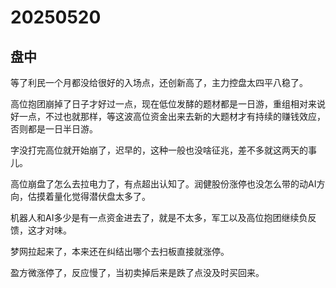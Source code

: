 # 20250520

## 盘中

等了利民一个月都没给很好的入场点，还创新高了，主力控盘太四平八稳了。

高位抱团崩掉了日子才好过一点，现在低位发酵的题材都是一日游，重组相对来说好一点，不过也就那样，等这波高位资金出来去新的大题材才有持续的赚钱效应，否则都是一日半日游。

字没打完高位就开始崩了，迟早的，这种一般也没啥征兆，差不多就这两天的事儿。

高位崩盘了怎么去拉电力了，有点超出认知了。润健股份涨停也没怎么带的动AI方向，估摸着量化觉得潜伏盘太多了。

机器人和AI多少是有一点资金进去了，就是不太多，军工以及高位抱团继续负反馈，这才对味。

梦网拉起来了，本来还在纠结出哪个去扫板直接就涨停。

盈方微涨停了，反应慢了，当初卖掉后来是跌了点没及时买回来。
